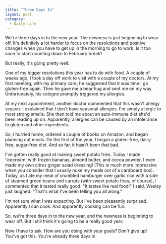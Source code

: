 ```yaml
---
title: "Three Days In"
layout: post
category:
  - Daily Life
---
```

We're three days in to the new year. 
The newness is just beginning to wear off.
It's definitely a lot harder to focus on the resolutions and positive changes when you have to get up in the morning to go to work.
Is it too soon to start counting down to February break?

But really, it's going pretty well. 

One of my bigger resolutions this year has to do with food.
A couple of weeks ago, I took a day off work to visit with a couple of my doctors. 
At my first meeting, with my primary care, he suggested that it was time I go gluten-free again.
Then he gave me a bear hug and sent me on my way.
Unfortunately, his cologne promptly triggered my allergies.

At my next appointment, another doctor commented that this wasn't allergy season.
I explained that I don't have seasonal allergies.
I'm simply allergic to most strong smells. 
She then told me about an auto-immune diet she'd been reading up on.
Apparently, allergies can be caused by an intolerance to gluten and other ingredients.

So, I hurried home, ordered a couple of books on Amazon, and began planning out meals.
On the first of the year, I began a gluten-free, dairy-free, sugar-free diet.
And so far, it hasn't been that bad.

I've gotten really good at making sweet potato fries.
Today I made 'icecream' with frozen bananas, almond butter, and cocoa powder.
I even made my own citrus ginger salad dressing!
(This is much more impressive when you consider that I usually nuke my meals out of a cardboard box).
Today, as I ate my meal of crumbled hamburger over garlic rice with a side of steamed green beans and carrots (with sweet potato fries, of course), I commented that it tasted really good.
"It tastes like real food!" I said.
Wesley just laughed.
"That's what I've been telling you all along."

I'm not sure what I was expecting.
But I've been pleasantly surprised.
Apparently I can cook.
And apparently cooking can be fun.

So, we're three days in to the new year, and the newness is beginning to wear off. 
But I still think it's going to be a really good year. 

Now I have to ask.
How are you doing with your goals? 
Don't give up!
You've got this.
You're already three days in.
